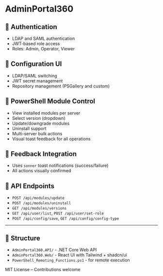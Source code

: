 # AdminPortal360

## 🔐 Authentication
- LDAP and SAML authentication
- JWT-based role access
- Roles: Admin, Operator, Viewer

## 🧰 Configuration UI
- LDAP/SAML switching
- JWT secret management
- Repository management (PSGallery and custom)

## 🧪 PowerShell Module Control
- View installed modules per server
- Select version (dropdown)
- Update/downgrade modules
- Uninstall support
- Multi-server bulk actions
- Visual toast feedback for all operations

## 💬 Feedback Integration
- Uses `sonner` toast notifications (success/failure)
- All actions visually confirmed

## 🔁 API Endpoints
- `POST /api/modules/update`
- `POST /api/modules/uninstall`
- `GET /api/modules/versions`
- `GET /api/user/list`, `POST /api/user/set-role`
- `POST /api/config/save`, `GET /api/config/config-type`

---

## 📁 Structure
- `AdminPortal360.API/` - .NET Core Web API
- `AdminPortal360.Web/` - React UI with Tailwind + shadcn/ui
- `PowerShell_Remoting_Functions.ps1` - for remote execution

MIT License – Contributions welcome

